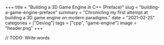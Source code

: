 +++
title = "Building a 3D Game Engine in C++ (Preface)"
slug = "building-a-game-engine-preface"
summary = "Chronicling my first attempt at building a 3D game engine on modern paradigms."
date = "2021-02-25"
categories = ["Devlog"]
tags = ["cpp", "game-engine"]
image = "header.png"
+++

// TODO: Write words